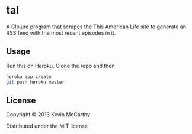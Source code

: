 # tal

A Clojure program that scrapes the This American Life site to generate
an RSS feed with the most recent episodes in it.

## Usage

Run this on Heroku. Clone the repo and then

```bash
heroku app:create
git push heroku master
```

## License

Copyright © 2013 Kevin McCarthy

Distributed under the MIT license
